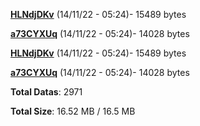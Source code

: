 [**HLNdjDKv**](/data/HLNdjDKv.txt) (14/11/22 - 05:24)- 15489 bytes

[**a73CYXUq**](/data/a73CYXUq.txt) (14/11/22 - 05:24)- 14028 bytes

[**HLNdjDKv**](/data/HLNdjDKv.txt) (14/11/22 - 05:24)- 15489 bytes

[**a73CYXUq**](/data/a73CYXUq.txt) (14/11/22 - 05:24)- 14028 bytes

**Total Datas**: 2971

**Total Size**: 16.52 MB / 16.5 MB